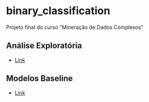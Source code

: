 # binary_classification
Projeto final do curso "Mineração de Dados Complexos"

## Análise Exploratória
- [Link](https://lfelicianolucas.github.io/binary_classification/)

## Modelos Baseline
- [Link](./2%20-%20Pré-processamento%20+%20Baselines.ipynb)